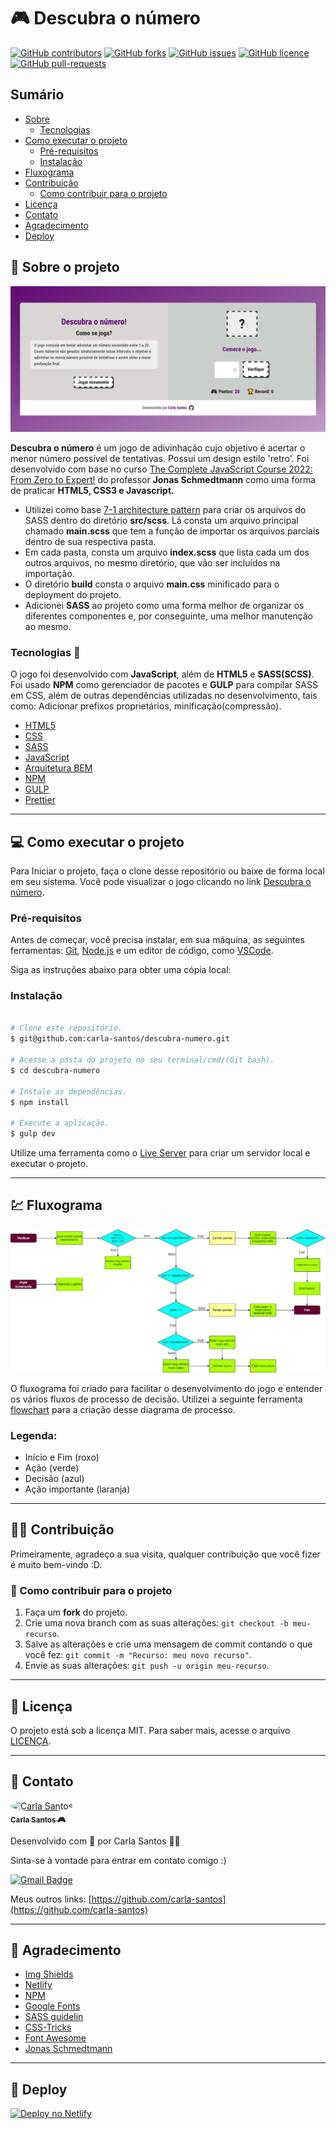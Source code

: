 # :video_game: Descubra o número

[![GitHub contributors](https://img.shields.io/github/contributors/carla-santos/descubra-numero?color=blue&label=Colaboradores&style=for-the-badge)](https://github.com/carla-santos/descubra-numero/graphs/contributors)
[![GitHub forks](https://img.shields.io/github/forks/carla-santos/descubra-numero?color=green&style=for-the-badge)](https://github.com/carla-santos/descubra-numero/network/members)
[![GitHub issues](https://img.shields.io/github/issues/carla-santos/descubra-numero?color=red&style=for-the-badge)](https://github.com/carla-santos/descubra-numero/issues)
[![GitHub licence](https://img.shields.io/github/license/carla-santos/descubra-numero?color=black&label=Licen%C3%A7a&style=for-the-badge)](https://github.com/carla-santos/descubra-numero/blob/main/LICENSE)
[![GitHub pull-requests](https://img.shields.io/github/issues-pr/carla-santos/descubra-numero?color=pink&style=for-the-badge)](https://github.com/carla-santos/descubra-numero/pulls)

## Sumário

- [Sobre](#sobre-o-projeto)
   - [Tecnologias](#tecnologias)    
- [Como executar o projeto](#como-executar-o-projeto)
   - [Pré-requisitos](#pre-requisitos)
   - [Instalação](#instalacao)    
- [Fluxograma](#fluxograma) 
- [Contribuição](#contribuicao)
  - [Como contribuir para o projeto](#como-contribuir-para-o-projeto) 
- [Licença](#licenca)
- [Contato](#contato)
- [Agradecimento](#agradecimento)
- [Deploy](#deploy) 

## :green_book: Sobre o projeto <a name = "sobre-o-projeto"></a>

[![Screenshot](https://github.com/carla-santos/descubra-numero/blob/main/img/desktop.png)](https://descubra-numero.netlify.app/)

**Descubra o número** é um jogo de adivinhação cujo objetivo é acertar o menor número possível de tentativas. Possui um design estilo 'retro'. 
Foi desenvolvido com base no curso [The Complete JavaScript Course 2022: From Zero to Expert!](https://www.udemy.com/course/the-complete-javascript-course/)
do professor **Jonas Schmedtmann** como uma forma de praticar **HTML5, CSS3 e Javascript.**

- Utilizei como base [7-1 architecture pattern](https://github.com/KittyGiraudel/sass-boilerplate) para criar os arquivos do SASS dentro do diretório **src/scss**. Lá consta um arquivo principal chamado **main.scss** que tem a função de importar os arquivos parciais dentro de sua respectiva pasta.
- Em cada pasta, consta um arquivo **index.scss** que lista cada um dos outros arquivos, no mesmo diretório, que vão ser incluídos na importação.
- O diretório **build** consta o arquivo **main.css** minificado para o deployment do projeto.
- Adicionei **SASS** ao projeto como uma forma melhor de organizar os diferentes componentes e, por conseguinte, uma melhor manutenção ao mesmo.

### Tecnologias <a name = "tecnologias"></a> :wrench:

O jogo foi desenvolvido com **JavaScript**, além de **HTML5** e **SASS(SCSS)**. Foi usado **NPM** como gerenciador de pacotes e **GULP** para compilar SASS em CSS, 
além de outras dependências utilizadas no desenvolvimento, tais como: Adicionar prefixos proprietários, minificação(compressão).

- [HTML5](https://developer.mozilla.org/pt-BR/docs/Web/HTML)
- [CSS](https://developer.mozilla.org/pt-BR/docs/Web/CSS)
- [SASS](https://sass-lang.com/)
- [JavaScript](https://developer.mozilla.org/pt-BR/docs/Web/JavaScript)
- [Arquitetura BEM](http://getbem.com/)
- [NPM](https://www.npmjs.com/)
- [GULP](https://gulpjs.com/)
- [Prettier](https://prettier.io/)

---

## :computer: Como executar o projeto <a name = "como-executar-o-projeto"></a>

Para Iniciar o projeto, faça o clone desse repositório ou baixe de forma local em seu sistema. 
Você pode visualizar o jogo clicando no link [Descubra o número](https://descubra-numero.netlify.app/).

### Pré-requisitos <a name = "pre-requisitos"></a>

Antes de começar, você precisa instalar, em sua máquina, as seguintes ferramentas: [Git](https://git-scm.com/), [Node.js](https://nodejs.org/en/) 
e um editor de código, como [VSCode](https://code.visualstudio.com/).

Siga as instruções abaixo para obter uma cópia local: 

### Instalação <a name = "instalacao"></a>

```bash

# Clone este repositório.
$ git@github.com:carla-santos/descubra-numero.git

# Acesse a pasta do projeto no seu terminal/cmd/(Git bash).
$ cd descubra-numero

# Instale as dependências.
$ npm install

# Execute a aplicação.
$ gulp dev

```
Utilize uma ferramenta como o [Live Server](https://marketplace.visualstudio.com/items?itemName=ritwickdey.LiveServer) para criar um servidor local e executar o projeto.

---

## :chart: Fluxograma <a name = "fluxograma"></a>

![Flowchart](https://github.com/carla-santos/descubra-numero/blob/main/img/descubra-numero.png)

O fluxograma foi criado para facilitar o desenvolvimento do jogo e entender os vários fluxos de processo de decisão. 
Utilizei a seguinte ferramenta [flowchart](https://app.diagrams.net/) para a criação desse diagrama de processo. 

### **Legenda**: 

- Início e Fim (roxo)
- Ação (verde)
- Decisão (azul)
- Ação importante (laranja)
 
--- 

## 👨‍💻 Contribuição <a name = "contribuicao"></a>

Primeiramente, agradeço a sua visita, qualquer contribuição que você fizer é muito bem-vindo :D.

### 💪 Como contribuir para o projeto <a name = "como-contribuir-para-o-projeto"></a>

1. Faça um **fork** do projeto.
2. Crie uma nova branch com as suas alterações: `git checkout -b meu-recurso`.
3. Salve as alterações e crie uma mensagem de commit contando o que você fez: `git commit -m "Recurso: meu novo recurso"`.
4. Envie as suas alterações: `git push -u origin meu-recurso`.

---

## :pencil: Licença <a name = "licenca"></a>  
 
O projeto está sob a licença MIT. Para saber mais, acesse o arquivo [LICENÇA](https://github.com/carla-santos/descubra-numero/blob/main/LICENSE).

---

## :email: Contato <a name = "contato"></a>  

<a href="https://github.com/carla-santos">
 <img style="border-radius: 50%;" src="https://avatars.githubusercontent.com/u/73856489?v=4" width="100px;" alt="Carla Santos"/>
 <br />
 <sub><b>Carla Santos 🎮</b></sub></a>

Desenvolvido com 🧡 por Carla Santos 👋🏽

Sinta-se à vontade para entrar em contato comigo :)

[![Gmail Badge](https://img.shields.io/badge/-carla.devjs@gmail.com-D14836?style=for-the-badge&logo=gmail&logoColor=white&link=mailto:tgmarinho@gmail.com)](mailto:carla.devjs@gmail.com)

Meus outros links: [https://github.com/carla-santos](https://github.com/carla-santos)

---

## 🚀 Agradecimento <a name = "agradecimento"></a>  

- [Img Shields](https://shields.io)
- [Netlify](https://www.netlify.com/)
- [NPM](https://www.npmjs.com/)
- [Google Fonts](https://fonts.google.com/)
- [SASS guidelin](https://sass-guidelin.es/#architecture)
- [CSS-Tricks](https://css-tricks.com/introducing-sass-modules/)
- [Font Awesome](https://fontawesome.com)
- [Jonas Schmedtmann](https://www.udemy.com/user/jonasschmedtmann/)

---

## :dizzy: Deploy <a name = "deploy"></a>  

[![Deploy no Netlify](https://www.netlify.com/img/deploy/button.svg)](https://app.netlify.com/sites/descubra-numero/deploys)

